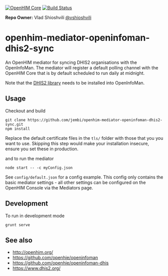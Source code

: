 [![OpenHIM Core](https://img.shields.io/badge/openhim--core-1.4%2B-brightgreen.svg)](http://openhim.readthedocs.org/en/latest/user-guide/versioning.html) [![Build Status](https://travis-ci.org/jembi/openhim-mediator-openinfoman-dhis2-sync.svg?branch=master)](https://travis-ci.org/jembi/openhim-mediator-openinfoman-dhis2-sync)

**Repo Owner:** Vlad Shioshvili [@vshioshvili](https://github.com/vshioshvili)

# openhim-mediator-openinfoman-dhis2-sync
An OpenHIM mediator for syncing DHIS2 organisations with the OpenInfoMan. The mediator will register a default polling channel with the OpenHIM Core that is by default scheduled to run daily at midnight.

Note that the [DHIS2 library](https://github.com/openhie/openinfoman-dhis) needs to be installed into OpenInfoMan.

## Usage
Checkout and build
```
git clone https://github.com/jembi/openhim-mediator-openinfoman-dhis2-sync.git
npm install
```

Replace the default certificate files in the `tls/` folder with those that you you want to use. Skipping this step would make your installation insecure, ensure you set these in production.

and to run the mediator
```
node start -- -c myConfig.json
```

See `config/default.json` for a config example. This config only contains the basic mediator settings - all other settings can be configured on the OpenHIM Console via the Mediators page.

## Development
To run in development mode
```
grunt serve
```

## See also
* http://openhim.org/
* https://github.com/openhie/openinfoman
* https://github.com/openhie/openinfoman-dhis
* https://www.dhis2.org/
